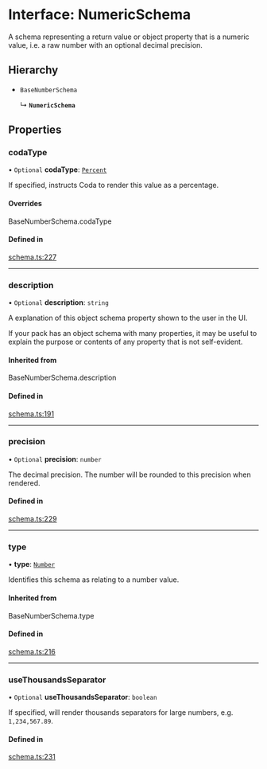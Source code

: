 # Interface: NumericSchema

A schema representing a return value or object property that is a numeric value,
i.e. a raw number with an optional decimal precision.

## Hierarchy

- `BaseNumberSchema`

  ↳ **`NumericSchema`**

## Properties

### codaType

• `Optional` **codaType**: [`Percent`](../enums/ValueHintType.md#percent)

If specified, instructs Coda to render this value as a percentage.

#### Overrides

BaseNumberSchema.codaType

#### Defined in

[schema.ts:227](https://github.com/coda/packs-sdk/blob/main/schema.ts#L227)

___

### description

• `Optional` **description**: `string`

A explanation of this object schema property shown to the user in the UI.

If your pack has an object schema with many properties, it may be useful to
explain the purpose or contents of any property that is not self-evident.

#### Inherited from

BaseNumberSchema.description

#### Defined in

[schema.ts:191](https://github.com/coda/packs-sdk/blob/main/schema.ts#L191)

___

### precision

• `Optional` **precision**: `number`

The decimal precision. The number will be rounded to this precision when rendered.

#### Defined in

[schema.ts:229](https://github.com/coda/packs-sdk/blob/main/schema.ts#L229)

___

### type

• **type**: [`Number`](../enums/ValueType.md#number)

Identifies this schema as relating to a number value.

#### Inherited from

BaseNumberSchema.type

#### Defined in

[schema.ts:216](https://github.com/coda/packs-sdk/blob/main/schema.ts#L216)

___

### useThousandsSeparator

• `Optional` **useThousandsSeparator**: `boolean`

If specified, will render thousands separators for large numbers, e.g. `1,234,567.89`.

#### Defined in

[schema.ts:231](https://github.com/coda/packs-sdk/blob/main/schema.ts#L231)
